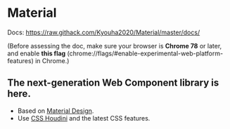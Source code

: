 # Material

Docs: https://raw.githack.com/Kyouha2020/Material/master/docs/

(Before assessing the doc, make sure your browser is **Chrome 78** or later, and enable
**this flag** (chrome://flags/#enable-experimental-web-platform-features) in Chrome.)

## The next-generation Web Component library is here.

* Based on [Material Design](https://material.io/).
* Use [CSS Houdini](https://ishoudinireadyyet.com/) and the latest CSS features.
